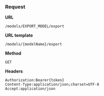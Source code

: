 ### Request

**URL**

`/models/EXPORT_MODEL/export`

**URL template**

`/models/{modelName}/export`

**Method**

`GET`

**Headers**

`Authorization:Bearer{token}`  
`Content-Type:application/json;charset=UTF-8`  
`Accept:application/json`  
